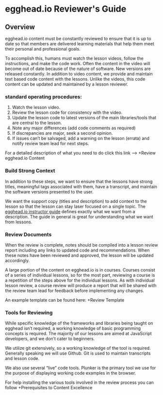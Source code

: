# egghead.io Reviewer's Guide


## Overview

egghead.io content must be constantly reviewed to ensure that it is up to date so that members are delivered learning materials that help them meet their personal and professional goals.

To accomplish this, humans must watch the lesson videos, follow the instructions, and make the code work. Often the content in the video will become out of date because of the nature of software. New versions are released constantly. In addition to video content, we provide and maintain text based code content with the lessons. Unlike the videos, this code content can be updated and maintained by a lesson reviewer.


### standard operating procedures:

  1. Watch the lesson video.
  2. Review the lesson code for consistency with the video.
  3. Update the lesson code to latest versions of the main libraries/tools that are central to the lesson.
  4. Note any major differences (add code comments as required)
  5. If discrepancies are major, seek a second opinion.
  6. If issues can’t be salvaged, add a warning on the lesson (errata) and notify review team lead for next steps.

For a detailed description of what you need to do click this link —> +Review egghead.io Content 


### Build Strong Context

In addition to these steps, we want to ensure that the lessons have strong titles, meaningful tags associated with them, have a transcript, and maintain the software versions presented to the user.

We want the support copy (titles and description) to add context to the lesson so that the lesson can stay laser focused on a single topic. The [egghead.io instructor guide](https://instructor.egghead.io/guide/02-Creating-Lessons/04-what-should-I-teach.html#clearly-summarize-the-lessons) defines exactly what we want from a description. The guide in general is great for understanding what we want from lessons. 

### Review Documents

When the review is complete, notes should be compiled into a lesson review report including any links to updated code and recommendations. When these notes have been reviewed and approved, the lesson will be updated accordingly.

A large portion of the content on egghead.io is in courses. Courses consist of a series of individual lessons, so for the most part, reviewing a course is a repetition of the steps above for the individual lessons. As with individual lesson review, a course review will produce a report that will be shared with the review team lead for feedback before implementing any changes.

An example template can be found here: +Review Template 


### Tools for Reviewing

While specific knowledge of the frameworks and libraries being taught on egghead isn’t required, a working knowledge of basic programming concepts is required. The majority of our lessons are aimed at JavaScript developers, and we don’t cater to beginners. 

We utilize git extensively, so a working knowledge of the tool is required. Generally speaking we will use Github. Git is used to maintain transcripts and lesson code.

We also use several “live” code tools. Plunker is the primary tool we use for the purpose of displaying working code examples in the browser.

For help installing the various tools involved in the review process you can follow +Prerequisites to Content Excellence 